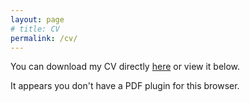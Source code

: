 ```yaml
---
layout: page
# title: CV
permalink: /cv/
---
```


You can download my CV directly [here](/assets/files/CV.pdf) or view it below.

<object data="/assets/files/CV.pdf" type="application/pdf" width="100%" height="800px">
    <p>It appears you don't have a PDF plugin for this browser.</p>
</object>

